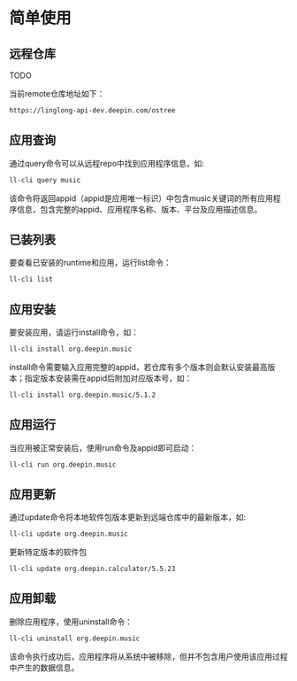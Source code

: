 # 简单使用
## 远程仓库

TODO

当前remote仓库地址如下：

```bash
https://linglong-api-dev.deepin.com/ostree
```
## 应用查询

通过query命令可以从远程repo中找到应用程序信息，如:

```bash
ll-cli query music
```
该命令将返回appid（appid是应用唯一标识）中包含music关键词的所有应用程序信息，包含完整的appid、应用程序名称、版本、平台及应用描述信息。

## 已装列表

要查看已安装的runtime和应用，运行list命令：

```bash
ll-cli list
```

## 应用安装

要安装应用，请运行install命令，如：

```bash
ll-cli install org.deepin.music
```
install命令需要输入应用完整的appid，若仓库有多个版本则会默认安装最高版本；指定版本安装需在appid后附加对应版本号，如：
```bash
ll-cli install org.deepin.music/5.1.2
```
## 应用运行

当应用被正常安装后，使用run命令及appid即可启动：

```bash
ll-cli run org.deepin.music
```
## 应用更新

通过update命令将本地软件包版本更新到远端仓库中的最新版本，如:

```bash
ll-cli update org.deepin.music
```

更新特定版本的软件包

```bash
ll-cli update org.deepin.calculator/5.5.23
```

## 应用卸载

删除应用程序，使用uninstall命令：

```bash
ll-cli uninstall org.deepin.music
```
该命令执行成功后，应用程序将从系统中被移除，但并不包含用户使用该应用过程中产生的数据信息。
